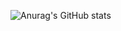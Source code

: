 ![Anurag's GitHub stats](https://github-readme-stats.vercel.app/api?username=lvnvn177&show_icons=true&theme=rose)  
